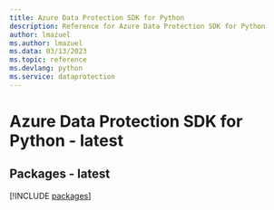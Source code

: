 ```yaml
---
title: Azure Data Protection SDK for Python
description: Reference for Azure Data Protection SDK for Python
author: lmazuel
ms.author: lmazuel
ms.data: 03/13/2023
ms.topic: reference
ms.devlang: python
ms.service: dataprotection
---
```

# Azure Data Protection SDK for Python - latest
## Packages - latest
[!INCLUDE [packages](data-protection-index.md)]